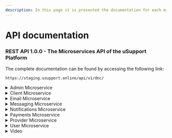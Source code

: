 ```yaml
---
description: In this page it is presented the documentation for each microservice.
---
```


# API documentation

### REST API 1.0.0 - The Microservices API of the uSupport Platform

The complete documentation can be found by accessing the following link:

```
https://staging.usupport.online/api/v1/doc/
```

<details>

<summary>Admin Microservice</summary>

#### [Admin](https://staging.usupport.online/api/v1/doc/#/Admin) <a href="#operations-tag-admin" id="operations-tag-admin"></a>

</details>

<details>

<summary>Client Microservice</summary>

#### [Client](https://staging.usupport.online/api/v1/doc/#/Client) <a href="#operations-tag-client" id="operations-tag-client"></a>

</details>

<details>

<summary>Email Microservice</summary>

#### [Email](https://staging.usupport.online/api/v1/doc/#/Email) <a href="#operations-tag-email" id="operations-tag-email"></a>

</details>

<details>

<summary>Messaging Microservice</summary>

#### [Messaging](https://staging.usupport.online/api/v1/doc/#/Messaging) <a href="#operations-tag-messaging" id="operations-tag-messaging"></a>

</details>

<details>

<summary>Notifications Microservice</summary>

#### [Notifications](https://staging.usupport.online/api/v1/doc/#/Notifications) <a href="#operations-tag-notifications" id="operations-tag-notifications"></a>

</details>

<details>

<summary>Payments Microservice</summary>

#### [Payments](https://staging.usupport.online/api/v1/doc/#/Payments) <a href="#operations-tag-payments" id="operations-tag-payments"></a>

</details>

<details>

<summary>Provider Microservice</summary>

#### [Provider](https://staging.usupport.online/api/v1/doc/#/Provider) <a href="#operations-tag-provider" id="operations-tag-provider"></a>

</details>

<details>

<summary>User Microservice</summary>

#### [User](https://staging.usupport.online/api/v1/doc/#/User) <a href="#operations-tag-user" id="operations-tag-user"></a>

</details>

<details>

<summary>Video</summary>

#### [Video](https://staging.usupport.online/api/v1/doc/#/Video) <a href="#operations-tag-video" id="operations-tag-video"></a>

</details>

#### &#x20;<a href="#operations-tag-client" id="operations-tag-client"></a>

#### &#x20;<a href="#operations-tag-video" id="operations-tag-video"></a>
